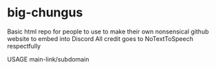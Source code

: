 # big-chungus
Basic html repo for people to use to make their own nonsensical github website to embed into Discord
All credit goes to NoTextToSpeech respectfully

USAGE
main-link/subdomain
